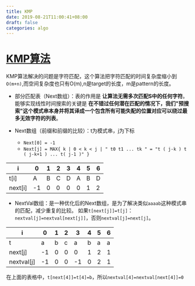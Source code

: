 ```yaml
---
title: KMP
date: 2019-08-21T11:00:41+08:00
draft: false
categories: algo
---
```



# [KMP算法](https://zh.wikipedia.org/wiki/%E5%85%8B%E5%8A%AA%E6%96%AF-%E8%8E%AB%E9%87%8C%E6%96%AF-%E6%99%AE%E6%8B%89%E7%89%B9%E7%AE%97%E6%B3%95)

KMP算法解决的问题是字符匹配，这个算法把字符匹配的时间复杂度缩小到`O(m+n)`,而空间复杂度也只有O(m),n是target的长度，m是pattern的长度。

- 部分匹配表（Next数组）：表的作用是 **让算法无需多次匹配S中的任何字符**。能够实现线性时间搜索的关键是 **在不错过任何潜在匹配的情况下，我们"预搜索"这个模式串本身并将其译成一个包含所有可能失配的位置对应可以绕过最多无效字符的列表**。

- Next数组（前缀和前缀的比较）：t为模式串，j为下标

  - `Next[0] = -1`
  - `Next[j] = MAX{ k | 0 < k < j | " t0 t1 ... tk " = "t ( j-k ) t ( j-k+1 ) ... t( j-1 )" }`


| i |	0 |	1 |	2 |	3 |	4 |	5	| 6 |  
|---|---|---|---|---|---|---|---|
| t[i] | A |	B |	C |	D |	A |	B |	D |  
| next[i] |	-1 |	0	| 0	| 0	| 0	| 1	| 2 |  


- NextVal数组：是一种优化后的Next数组，是为了解决类似`aaaab`这种模式串的匹配，减少重复的比较。
  如果`t[next[j]]=t[j]`：`nextval[j]=nextval[next[j]]`，否则`nextval[j]=next[j]`。

|i|	0|	1|	2|	3|	4|	5	|6|
|--|--|--|--|--|--|--|--|
| t |	a|	b| c|	a| b| a |a|
|next[j]     |	-1|	0	|0	|0	|1	|2	|1|
|nextval[j] |	-1|	0	|0	|-1	|0	|2	|1|

在上面的表格中，`t[next[4]]=t[4]=b`，所以`nextval[4]=nextval[next[4]]=0`
